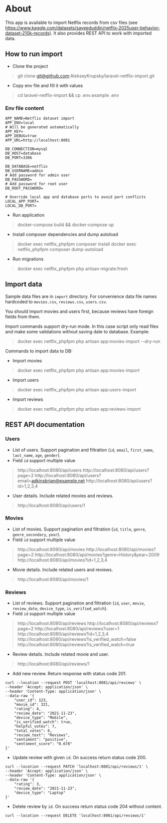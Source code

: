 # About
This app is available to import Netflix records from csv files (see https://www.kaggle.com/datasets/sayeeduddin/netflix-2025user-behavior-dataset-210k-records).
It also provides REST API to work with imported data.

## How to run import

- Clone the project
> git clone git@github.com:AlekseyKrupsky/laravel-netflix-import.git

- Copy env file and fill it with values
> cd laravel-netflix-import && cp .env.example .env

### Env file content
```
APP_NAME=Netflix dataset import
APP_ENV=local
# Will be generated automatically
APP_KEY=
APP_DEBUG=true
APP_URL=http://localhost:8081

DB_CONNECTION=mysql
DB_HOST=database
DB_PORT=3306

DB_DATABASE=netflix
DB_USERNAME=admin
# Add password for admin user
DB_PASSWORD=
# Add password for root user
DB_ROOT_PASSWORD=

# Override local app and database ports to avoid port conflicts
LOCAL_APP_PORT=
LOCAL_DB_PORT=
```

- Run application
> docker-compose build && docker-compose up

- Install composer dependencies and dump autoload
> docker exec netflix_phpfpm composer install
> docker exec netflix_phpfpm composer dump-autoload

- Run migrations
> docker exec netflix_phpfpm php artisan migrate:fresh

## Import data

Sample data files are in `import` directory. For convenience data file names hardcoded 
to `movies.csv`, `reviews.csv`, `users.csv`.

You should import movies and users first, because reviews have foreign fields from them.

Import commands support dry-run mode. In this case script only read files and make some validations
without saving date to database. Example:
> docker exec netflix_phpfpm php artisan app:movies-import --dry-run

Commands to import data to DB:

- Import movies
> docker exec netflix_phpfpm php artisan app:movies-import

- Import users
> docker exec netflix_phpfpm php artisan app:users-import

- Import reviews
> docker exec netflix_phpfpm php artisan app:reviews-import

## REST API documentation 

### Users

- List of users. Support pagination and filtration (`id`, `email`, `first_name`, `last_name`, `age`, `gender`).
- Field `id` support multiple value
> http://localhost:8080/api/users
> http://localhost:8080/api/users?page=2
> http://localhost:8080/api/users?email=adkinsbrian@example.net
> http://localhost:8080/api/users?id=1,2,3,4

- User details. Include related movies and reviews.
> http://localhost:8080/api/users/1

### Movies

- List of movies. Support pagination and filtration (`id`, `title`, `genre`, `genre_secondary`, `year`).
- Field `id` support multiple value
> http://localhost:8080/api/movies
> http://localhost:8080/api/movies?page=2
> http://localhost:8080/api/movies?genre=History&year=2009
> http://localhost:8080/api/movies?id=1,2,3,4

- Movie details. Include related users and reviews.
> http://localhost:8080/api/movies/1

### Reviews

- List of reviews. Support pagination and filtration (`id`, `user`, `movie`, `review_date`, `device_type`, `is_verified_watch`).
- Field `id` support multiple value
> http://localhost:8080/api/reviews
> http://localhost:8080/api/reviews?page=2
> http://localhost:8080/api/reviews?user=1
> http://localhost:8080/api/reviews?id=1,2,3,4
> http://localhost:8080/api/reviews?is_verified_watch=false
> http://localhost:8080/api/reviews?is_verified_watch=true

- Review details. Include related movie and user.
> http://localhost:8080/api/reviews/1

- Add new review. Return response with status code 201.
```
curl --location --request POST 'localhost:8081/api/reviews' \
--header 'Accept: application/json' \
--header 'Content-Type: application/json' \
--data-raw '{
    "user_id": 123,
    "movie_id": 321,
    "rating": 4,
    "review_date": "2021-11-23",
    "device_type": "Mobile",
    "is_verified_watch": true,
    "helpful_votes": 7,
    "total_votes": 6,
    "review_text": "Reviews",
    "sentiment": "positive",
    "sentiment_score": "0.678"
}'
```

- Update review with given `id`. On success return status code 200.

```
curl --location --request PATCH 'localhost:8081/api/reviews/1' \
--header 'Accept: application/json' \
--header 'Content-Type: application/json' \
--data-raw '{
    "rating": 3,
    "review_date": "2021-11-23",
    "device_type": "Laptop"
}'
```

- Delete review by `id`. On success return status code 204 without content.

```
curl --location --request DELETE 'localhost:8081/api/reviews/1'
```
